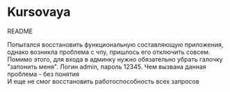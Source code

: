 # Kursovaya

README

Попытался восстановить функциональную составляющую приложения, однако возникла проблема с чпу, пришлось его отключить совсем.<br>
Помимо этого, для входа в админку нужно обязательно убрать галочку "запонить меня". Логин admin, пароль 12345. Чем вызвана данная проблема - без понятия <br>
И еще не смог восстановить работоспособность всех запросов
